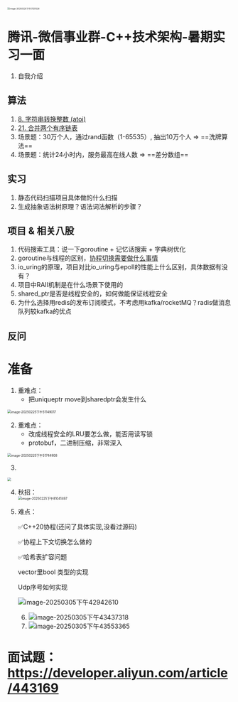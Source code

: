 <img src="https://typora-dusong.oss-cn-chengdu.aliyuncs.com/image-20250225%E4%B8%8B%E5%8D%8851121528.png" alt="image-20250225下午51121528" style="zoom: 33%;" />

# 腾讯-微信事业群-C++技术架构-暑期实习一面

1. 自我介绍

## 算法

1. [8. 字符串转换整数 (atoi)](https://leetcode.cn/problems/string-to-integer-atoi/)
2. [21. 合并两个有序链表](https://leetcode.cn/problems/merge-two-sorted-lists/)
3. 场景题：30万个人，通过rand函数（1-65535）, 抽出10万个人 => ==洗牌算法==
4. 场景题：统计24小时内，服务最高在线人数 => ==差分数组==

## 实习

1. 静态代码扫描项目具体做的什么扫描
2. 生成抽象语法树原理？语法词法解析的步骤？

## 项目 & 相关八股

1. 代码搜索工具：说一下goroutine + 记忆话搜索 + 字典树优化
2. goroutine与线程的区别，<u>协程切换需要做什么事情</u>
3. io_uring的原理，项目对比io_uring与epoll的性能上什么区别，具体数据有没有？
4. 项目中RAII机制是在什么场景下使用的
5. shared_ptr是否是线程安全的，如何做能保证线程安全
6. 为什么选择用redis的发布订阅模式，不考虑用kafka/rocketMQ？radis做消息队列较kafka的优点

## 反问







# 准备

1. 重难点：
   - 把uniqueptr move到sharedptr会发生什么

<img src="https://typora-dusong.oss-cn-chengdu.aliyuncs.com/image-20250225%E4%B8%8B%E5%8D%8851149017.png" alt="image-20250225下午51149017" style="zoom:50%;" />

2. 重难点：
   - 改成线程安全的LRU要怎么做，能否用读写锁
   - protobuf，二进制压缩，非常深入

<img src="https://typora-dusong.oss-cn-chengdu.aliyuncs.com/image-20250225%E4%B8%8B%E5%8D%8851744908.png" alt="image-20250225下午51744908" style="zoom:50%;" />

3. 

<img src="https://typora-dusong.oss-cn-chengdu.aliyuncs.com/image-20250225%E4%B8%8B%E5%8D%8860036107.png" style="zoom:50%;" />

4. 秋招：  
   <img src="https://typora-dusong.oss-cn-chengdu.aliyuncs.com/image-20250225%E4%B8%8B%E5%8D%8881041497.png" alt="image-20250225下午81041497" style="zoom:50%;" />



5. 难点：

   ✅C++20协程(还问了具体实现,没看过源码)

   ✅协程上下文切换怎么做的

   ✅哈希表扩容问题

   vector里bool 类型的实现

   Udp序号如何实现

   

   ![image-20250305下午42942610](https://typora-dusong.oss-cn-chengdu.aliyuncs.com/image-20250305%E4%B8%8B%E5%8D%8842942610.png)

   6. ![image-20250305下午43437318](https://typora-dusong.oss-cn-chengdu.aliyuncs.com/image-20250305%E4%B8%8B%E5%8D%8843437318.png)
   7. ![image-20250305下午43553365](https://typora-dusong.oss-cn-chengdu.aliyuncs.com/image-20250305%E4%B8%8B%E5%8D%8843553365.png)

# 面试题：**https://developer.aliyun.com/article/443169**